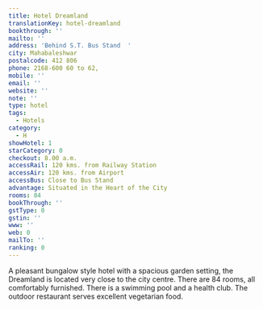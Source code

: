 ```yaml
---
title: Hotel Dreamland
translationKey: hotel-dreamland
bookthrough: ''
mailto: ''
address: 'Behind S.T. Bus Stand  '
city: Mahabaleshwar
postalcode: 412 806
phone: 2168-600 60 to 62,
mobile: ''
email: ''
website: ''
note: ''
type: hotel
tags:
  - Hotels
category:
  - H
showHotel: 1
starCategory: 0
checkout: 8.00 a.m.
accessRail: 120 kms. from Railway Station
accessAir: 120 kms. from Airport
accessBus: Close to Bus Stand
advantage: Situated in the Heart of the City
rooms: 84
bookThrough: ''
gstType: 0
gstin: ''
www: ''
web: 0
mailTo: ''
ranking: 0
---
```







A pleasant bungalow style hotel with a spacious  garden setting, the Dreamland is located very close to the city centre. There are 84 rooms, all comfortably furnished. There is a swimming pool and a health club. The outdoor restaurant serves excellent vegetarian food.